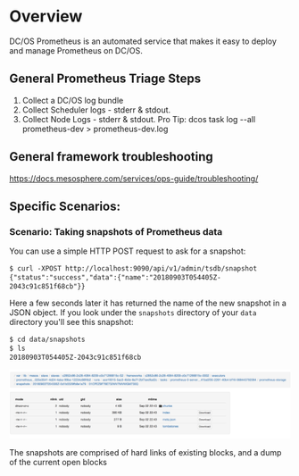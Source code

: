 # Overview
DC/OS Prometheus is an automated service that makes it easy to deploy and manage Prometheus on DC/OS.

## General Prometheus Triage Steps

1. Collect a DC/OS log bundle
2. Collect Scheduler logs - stderr & stdout.
3. Collect Node Logs - stderr & stdout.
Pro Tip: ​dcos task log --all prometheus-dev > prometheus-dev.log

## General framework troubleshooting
https://docs.mesosphere.com/services/ops-guide/troubleshooting/

## Specific Scenarios:

### Scenario: Taking snapshots of Prometheus data

You can use a simple HTTP POST request to ask for a snapshot:

```
$ curl -XPOST http://localhost:9090/api/v1/admin/tsdb/snapshot
{"status":"success","data":{"name":"20180903T054405Z-2043c91c851f68cb"}}
```

Here a few seconds later it has returned the name of the new snapshot in a JSON object. If you look under the `snapshots` directory of your `data` directory you'll see this snapshot:

```
$ cd data/snapshots
$ ls
20180903T054405Z-2043c91c851f68cb
```

![Resources](img/prometheus/backup_snapshot.png)

The snapshots are comprised of hard links of existing blocks, and a dump of the current open blocks

